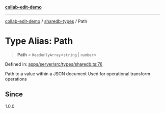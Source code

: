 [**collab-edit-demo**](../../README.md)

***

[collab-edit-demo](../../README.md) / [sharedb-types](../README.md) / Path

# Type Alias: Path

> **Path** = `ReadonlyArray`\<`string` \| `number`\>

Defined in: [apps/server/src/types/sharedb.ts:76](https://github.com/austyle-io/pub-sub-demo/blob/00b2f1e9b947d5e964db5c3be9502513c4374263/apps/server/src/types/sharedb.ts#L76)

Path to a value within a JSON document
Used for operational transform operations

## Since

1.0.0
